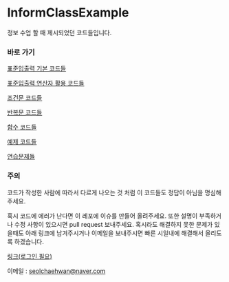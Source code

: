 # InformClassExample

정보 수업 할 때 제시되었던 코드들입니다.

### 바로 가기

[표준입출력 기본 코드들](https://github.com/Seol7523/InformClassExample/tree/main/%ED%91%9C%EC%A4%80%EC%9E%85%EC%B6%9C%EB%A0%A5(%EC%82%AC%EC%9A%A9%EB%B2%95%26%EA%B8%B0%EB%B3%B8))

[표준입출력 연산자 활용 코드들](https://github.com/Seol7523/InformClassExample/tree/main/%ED%91%9C%EC%A4%80%EC%9E%85%EC%B6%9C%EB%A0%A5(%2B%EC%97%B0%EC%82%B0%EC%9E%90))

[조건문 코드들](https://github.com/Seol7523/InformClassExample/tree/main/%EC%A1%B0%EA%B1%B4%EB%AC%B8)

[반복문 코드들](https://github.com/Seol7523/InformClassExample/tree/main/%EB%B0%98%EB%B3%B5%EB%AC%B8)

[함수 코드들](https://github.com/Seol7523/InformClassExample/tree/main/%ED%95%A8%EC%88%98)

[예제 코드들](https://github.com/Seol7523/InformClassExample/tree/main/%EC%A7%84%EC%A7%9C%20%EC%98%88%EC%A0%9C)

[연습문제들](https://github.com/Seol7523/InformClassExample/tree/main/%EC%97%B0%EC%8A%B5%EB%AC%B8%EC%A0%9C)

### 주의

코드가 작성한 사람에 따라서 다르게 나오는 것 처럼 이 코드들도 정답이 아님을 명심해주세요.

혹시 코드에 에러가 난다면 이 레포에 이슈를 만들어 올려주세요.
또한 설명이 부족하거나 수정 사항이 있으시면 pull request 보내주세요.
혹시라도 해결하지 못한 문제가 있을때도 아래 링크에 남겨주시거나 이메일을 보내주시면 빠른 시일내에 해결해서 올리도록 하겠습니다.

[링크(로그인 필요)](https://github.com/Seol7523/InformClassExample/issues/1)

이메일 : <seolchaehwan@naver.com>
